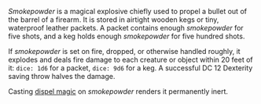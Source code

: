 _Smokepowder_ is a magical explosive chiefly used to propel a bullet out of the barrel of a firearm. It is stored in airtight wooden kegs or tiny, waterproof leather packets. A packet contains enough _smokepowder_ for five shots, and a keg holds enough _smokepowder_ for five hundred shots.

If _smokepowder_ is set on fire, dropped, or otherwise handled roughly, it explodes and deals fire damage to each creature or object within 20 feet of it: `dice: 1d6` for a packet, `dice: 9d6` for a keg. A successful DC 12 Dexterity saving throw halves the damage.

Casting [dispel magic](https://5e.tools/spells.html#dispel%20magic_phb) on _smokepowder_ renders it permanently inert.